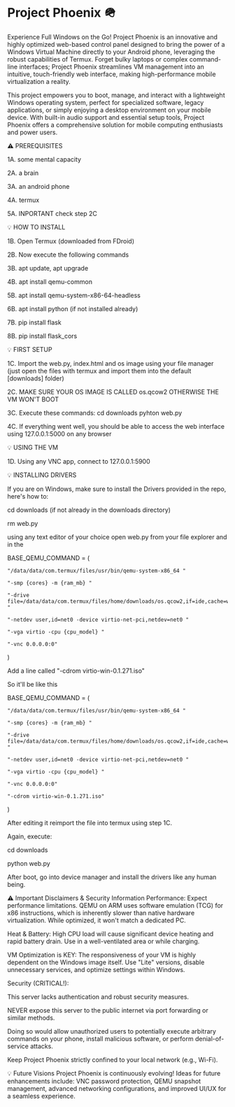 # Project Phoenix 🪖

Experience Full Windows on the Go!
Project Phoenix is an innovative and highly optimized web-based control panel designed to bring the power of a Windows Virtual Machine directly to your Android phone, leveraging the robust capabilities of Termux. Forget bulky laptops or complex command-line interfaces; Project Phoenix streamlines VM management into an intuitive, touch-friendly web interface, making high-performance mobile virtualization a reality.

This project empowers you to boot, manage, and interact with a lightweight Windows operating system, perfect for specialized software, legacy applications, or simply enjoying a desktop environment on your mobile device. With built-in audio support and essential setup tools, Project Phoenix offers a comprehensive solution for mobile computing enthusiasts and power users.

⚠️ PREREQUISITES

1A. some mental capacity

2A. a brain

3A. an android phone

4A. termux

5A. INPORTANT check step 2C

💡 HOW TO INSTALL

1B. Open Termux (downloaded from FDroid) 

2B. Now execute the following commands

3B. apt update, apt upgrade

4B. apt install qemu-common

5B. apt install qemu-system-x86-64-headless

6B. apt install python (if not installed already)

7B. pip install flask

8B. pip install flask_cors


💡 FIRST SETUP

1C. Import the web.py, index.html and os image using your file manager (just open the files with termux and import them into the default [downloads] folder)

2C. MAKE SURE YOUR OS IMAGE IS CALLED os.qcow2 OTHERWISE THE VM WON'T BOOT

3C. Execute these commands:
   cd downloads
   pyhton web.py

4C. If everything went well, you should be able to access the web interface using 127.0.0.1:5000 on any browser

💡 USING THE VM

1D. Using any VNC app, connect to 127.0.0.1:5900

💡 INSTALLING DRIVERS

If you are on Windows, make sure to install the Drivers provided in the repo, here's how to:

cd downloads (if not already in the downloads directory)

rm web.py

using any text editor of your choice open web.py from your file explorer and in the

BASE_QEMU_COMMAND = (

    "/data/data/com.termux/files/usr/bin/qemu-system-x86_64 "
    
    "-smp {cores} -m {ram_mb} "
    
    "-drive file=/data/data/com.termux/files/home/downloads/os.qcow2,if=ide,cache=writeback,aio=threads "
    
    "-netdev user,id=net0 -device virtio-net-pci,netdev=net0 "
    
    "-vga virtio -cpu {cpu_model} "
    
    "-vnc 0.0.0.0:0"
)

Add a line called "-cdrom virtio-win-0.1.271.iso"

So it'll be like this

BASE_QEMU_COMMAND = (

    "/data/data/com.termux/files/usr/bin/qemu-system-x86_64 "
    
    "-smp {cores} -m {ram_mb} "
    
    "-drive file=/data/data/com.termux/files/home/downloads/os.qcow2,if=ide,cache=writeback,aio=threads "
    
    "-netdev user,id=net0 -device virtio-net-pci,netdev=net0 "
    
    "-vga virtio -cpu {cpu_model} "
    
    "-vnc 0.0.0.0:0"
    
    "-cdrom virtio-win-0.1.271.iso"    
)

After editing it reimport the file into termux using step 1C.

Again, execute:

cd downloads

python web.py

After boot, go into device manager and install the drivers like any human being.


⚠️ Important Disclaimers & Security Information
Performance: Expect performance limitations. QEMU on ARM uses software emulation (TCG) for x86 instructions, which is inherently slower than native hardware virtualization. While optimized, it won't match a dedicated PC.

Heat & Battery: High CPU load will cause significant device heating and rapid battery drain. Use in a well-ventilated area or while charging.

VM Optimization is KEY: The responsiveness of your VM is highly dependent on the Windows image itself. Use "Lite" versions, disable unnecessary services, and optimize settings within Windows.

Security (CRITICAL!):

This server lacks authentication and robust security measures.

NEVER expose this server to the public internet via port forwarding or similar methods.

Doing so would allow unauthorized users to potentially execute arbitrary commands on your phone, install malicious software, or perform denial-of-service attacks.

Keep Project Phoenix strictly confined to your local network (e.g., Wi-Fi).

💡 Future Visions
Project Phoenix is continuously evolving! Ideas for future enhancements include: VNC password protection, QEMU snapshot management, advanced networking configurations, and improved UI/UX for a seamless experience.
